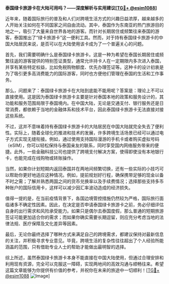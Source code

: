 **泰国绿卡旅游卡在大陆可用吗？——深度解析与实用建议[[TG💪+ @esim1088](https://t.me/s/esim1088)]**

近年来，随着国际旅行的普及和人们对跨境生活方式的兴趣日益浓厚，越来越多的人开始关注如何在不同国家之间自由流动。其中，泰国作为东南亚的热门旅游目的地之一，吸引了大量来自世界各地的游客。而针对长期居住或频繁往来泰国的游客，泰国推出了“绿卡旅游卡”这一便利工具。然而，对于持有泰国绿卡旅游卡的中国大陆居民来说，是否可以在大陆使用该卡成为了一个普遍关心的问题。

首先，我们需要明确什么是泰国绿卡旅游卡。这是一种为希望在泰国长期居住或频繁往返的游客提供的特别签证类型，通常允许持卡人在一定期限内多次进入泰国，并享有某些特定权益，比如免税购物额度、优先办理签证等。这种卡的设计初衷是为了吸引更多高消费能力的国际游客，同时也方便他们管理在泰国的生活和工作事务。

那么，问题来了：泰国绿卡旅游卡在大陆到底能不能用呢？答案是：理论上不可以直接使用。这是因为泰国绿卡旅游卡主要是针对泰国本地的政策和服务设计的，其功能和服务范围局限于泰国境内。在中国大陆，无论是交通支付、银行服务还是日常消费，都依赖于当地的金融体系和技术平台，因此泰国绿卡旅游卡无法直接对接这些系统。

不过，这并不意味着持有泰国绿卡旅游卡的大陆居民在中国大陆就完全失去了便利性。实际上，随着全球化的推进和技术的发展，许多跨境生活场景已经可以通过电子方式实现无缝衔接。例如，通过使用支持国际漫游的手机卡或者购买虚拟号码（eSIM），你可以轻松保持与泰国亲友的联系，同时享受国内网络服务带来的便捷。此外，一些金融科技公司也提供了跨境支付解决方案，使得即使没有本地银行卡，也能完成在线购物或转账操作。

当然，如果你计划短期内返回泰国并在两地间频繁切换，还有一些实际的小技巧可以帮助你更好地适应这种情况。例如，提前规划好行程，确保携带足够的现金以备不时之需；了解并熟悉两国之间的货币兑换率以及手续费情况；选择那些支持多币种账户的国际信用卡，这样可以减少因汇率波动造成的经济损失。

值得一提的是，在当前疫情背景下，各国边境管控措施仍然较为严格，国际旅行面临诸多不确定性因素。因此，在决定是否申请泰国绿卡旅游卡之前，务必仔细评估自身的出行需求和风险承受能力。如果只是偶尔去泰国度假，那么普通的短期旅游签证可能更加适合你的需求；而如果你确实需要长期逗留，则应充分考虑当地的法律法规、医疗保障及文化差异等因素。

最后，无论你最终选择了哪种方式来满足自己的跨境需求，都建议保持对最新信息的关注，并积极寻求专业意见。毕竟，跨境生活的复杂性往往超出了个人经验所能涵盖的范围，只有借助专业人士的帮助才能做出最明智的选择。

综上所述，虽然泰国绿卡旅游卡本身不能直接在中国大陆使用，但通过合理安排和利用现有资源，完全可以克服这一障碍，实现两地间的高效沟通与顺畅往来。希望这篇文章能够为你提供有价值的参考，并祝你在未来的旅途中一切顺利！[[TG💪+ @esim1088](https://t.me/s/esim1088) ![Image](https://i.postimg.cc/4NQfJmqS/Snipaste-2025-05-13-00-14-12.png)]